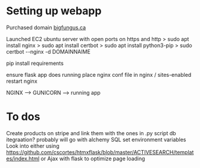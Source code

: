 # Setting up webapp
Purchased domain [bigfungus.ca](https://bigfungus.ca)

Launched EC2 ubuntu server with open ports on https and http
    > sudo apt install nginx
    > sudo apt install certbot
    > sudo apt install python3-pip
    > sudo certbot --nginx -d DOMAINNAIME

pip install requirements

ensure flask app does running
place nginx conf file in nginx / sites-enabled
restart nginx

NGINX --> GUNICORN --> running app

# To dos
Create products on stripe and link them with the ones in .py script
db itegraation? probably will go with alchemy SQL
set environment variables
Look into either using https://github.com/cscortes/htmxflask/blob/master/ACTIVESEARCH/templates/index.html or Ajax with flask to optimize page loading

